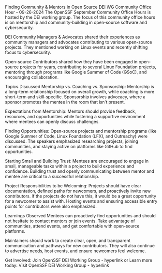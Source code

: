 Finding Community & Mentors in Open Source
DEI WG Community Office Hour - 09-26-2024
The OpenSSF September Community Office Hours is hosted by the DEI working group. The focus of this community office hours is on mentorship and community-building in open-source software and cybersecurity.

DEI Community Managers & Advocates shared their experiences as community managers and advocates contributing to various open-source projects. They mentioned working on Linux events and recently shifting focus to cybersecurity.

Open-source Contributors shared how they have been engaged in open-source projects for years, contributing to several Linux Foundation projects, mentoring through programs like Google Summer of Code (GSoC), and encouraging collaboration.

Topics Discussed
Mentorship vs. Coaching vs. Sponsorship: Mentorship is a long-term relationship focused on overall growth, while coaching is more short-term and skill-specific. Sponsorship involves advocacy, where a sponsor promotes the mentee in the room that isn't present.

Expectations from Mentorship: Mentors should provide feedback, resources, and opportunities while fostering a supportive environment where mentees can openly discuss challenges.

Finding Opportunities: Open-source projects and mentorship programs (like Google Summer of Code, Linux Foundation (LFX), and Outreachy) were discussed. The speakers emphasized researching projects, joining communities, and staying active on platforms like GitHub to find opportunities.

Starting Small and Building Trust: Mentees are encouraged to engage in small, manageable tasks within a project to build experience and confidence. Building trust and openly communicating between mentor and mentee are critical to a successful relationship.

Project Responsibilities to be Welcoming: Projects should have clear documentation, defined paths for newcomers, and proactively invite new contributors. If the projects do not have this, it would be a great opportunity for a newcomer to assist with. Hosting events and ensuring accessible entry points for contributors were also emphasized.

Learnings Observed
Mentees can proactively find opportunities and should not hesitate to contact mentors or join events. Take advantage of communities, attend events, and get comfortable with open-source platforms.

Maintainers should work to create clear, open, and transparent communication and pathways for new contributors. They will also continue to advertise needs, host events, and ensure newcomers feel welcome.

Get Involved: Join OpenSSF DEI Working Group - hyperlink
or
Learn more today: Visit OpenSSF DEI Working Group - hyperlink
